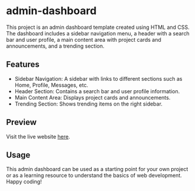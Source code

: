 # admin-dashboard

This project is an admin dashboard template created using HTML and CSS. The dashboard includes a sidebar navigation menu, a header with a search bar and user profile, a main content area with project cards and announcements, and a trending section.

## Features

* Sidebar Navigation: A sidebar with links to different sections such as Home, Profile, Messages, etc.
* Header Section: Contains a search bar and user profile information.
* Main Content Area: Displays project cards and announcements.
* Trending Section: Shows trending items on the right sidebar.

## Preview

Visit the live website [here](https://ulissesfalves.github.io/admin-dashboard/).

## Usage

This admin dashboard can be used as a starting point for your own project or as a learning resource to understand the basics of web development. Happy coding!
